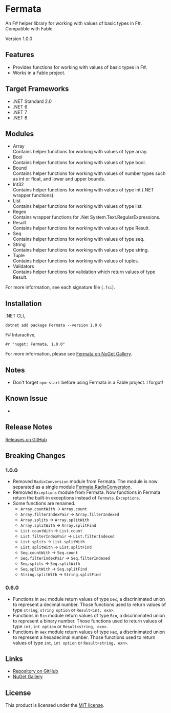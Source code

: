 # Fermata

An F# helper library for working with values of basic types in F#. Compatible with Fable.

Version 1.0.0

## Features

- Provides functions for working with values of basic types in F#.
- Works in a Fable project.

## Target Frameworks

- .NET Standard 2.0
- .NET 6
- .NET 7
- .NET 8

## Modules

- Array  
   Contains helper functions for working with values of type array.
- Bool  
   Contains helper functions for working with values of type bool.
- Bound  
   Contains helper functions for working with values of number types such as int or float, and lower and upper bounds.
- Int32  
   Contains helper functions for working with values of type int (.NET wrapper functions).
- List  
   Contains helper functions for working with values of type list.
- Regex  
   Contains wrapper functions for .Net System.Text.RegularExpressions.
- Result  
   Contains helper functions for working with values of type Result.
- Seq  
   Contains helper functions for working with values of type seq.
- String  
   Contains helper functions for working with values of type string.
- Tuple  
   Contains helper functions for working with values of tuples.
- Validators  
   Contains helper functions for validation which return values of type Result.

For more information, see each signature file (`.fsi`).

## Installation

.NET CLI,

```
dotnet add package Fermata --version 1.0.0
```

F# Intaractive,

```
#r "nuget: Fermata, 1.0.0"
```

For more information, please see [Fermata on NuGet Gallery](https://www.nuget.org/packages/Fermata).

## Notes

- Don't forget `npm start` before using Fermata in a Fable project. I forgot!

## Known Issue

-

## Release Notes

[Releases on GitHub](https://github.com/taidalog/Fermata/releases)

## Breaking Changes

### 1.0.0

- Removed `RadixConversion` module from Fermata. The module is now separated as a single module [Fermata.RadixConversion](https://github.com/taidalog/Fermata.RadixConversion).
- Removed `Exceptions` module from Fermata. Now functions in Fermata return the built-in exceptions instead of `Fermata.Exceptions`.
- Some functions are renamed.
  - `Array.countWith` -> `Array.count`
  - `Array.filterIndexPair` -> `Array.filterIndexed`
  - `Array.splits` -> `Array.splitWith`
  - `Array.splitWith` -> `Array.splitFind`
  - `List.countWith` -> `List.count`
  - `List.filterIndexPair` -> `List.filterIndexed`
  - `List.splits` -> `List.splitWith`
  - `List.splitWith` -> `List.splitFind`
  - `Seq.countWith` -> `Seq.count`
  - `Seq.filterIndexPair` -> `Seq.filterIndexed`
  - `Seq.splits` -> `Seq.splitWith`
  - `Seq.splitWith` -> `Seq.splitFind`
  - `String.splitWith` -> `String.splitFind`

### 0.6.0

- Functions in `Dec` module return values of type `Dec`, a discrinimated union to represent a decimal number. Those functions used to return values of type `string`, `string option` or `Result<int, exn>`.
- Functions in `Bin` module return values of type `Bin`, a discrinimated union to represent a binary number. Those functions used to return values of type `int`, `int option` or `Result<string, exn>`.
- Functions in `Hex` module return values of type `Hex`, a discrinimated union to represent a hexadecimal number. Those functions used to return values of type `int`, `int option` or `Result<string, exn>`.

## Links

- [Repository on GitHub](https://github.com/taidalog/Fermata)
- [NuGet Gallery](https://www.nuget.org/packages/Fermata)

## License

This product is licensed under the [MIT license](https://github.com/taidalog/Fermata/blob/main/LICENSE).
